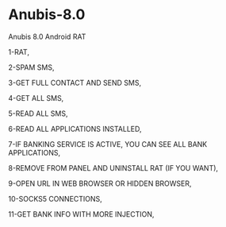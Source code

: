# Anubis-8.0
Anubis 8.0 Android RAT

1-RAT,

2-SPAM SMS,

3-GET FULL CONTACT AND SEND SMS,

4-GET ALL SMS,

5-READ ALL SMS,

6-READ ALL APPLICATIONS INSTALLED,

7-IF BANKING SERVICE IS ACTIVE, YOU CAN SEE ALL BANK APPLICATIONS,

8-REMOVE FROM PANEL AND UNINSTALL RAT (IF YOU WANT),

9-OPEN URL IN WEB BROWSER OR HIDDEN BROWSER,

10-SOCKS5 CONNECTIONS,

11-GET BANK INFO WITH MORE INJECTION,

